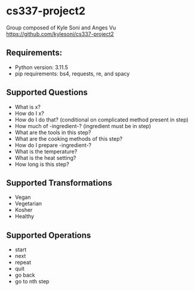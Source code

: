 # cs337-project2

Group composed of Kyle Soni and Anges Vu
https://github.com/kylesoni/cs337-project2

## Requirements:
- Python version: 3.11.5
- pip requirements: bs4, requests, re, and spacy

## Supported Questions
- What is x?
- How do I x?
- How do I do that? (conditional on complicated method present in step)
- How much of -ingredient-? (ingredient must be in step)
- What are the tools in this step?
- What are the cooking methods of this step?
- How do I prepare -ingredient-?
- What is the temperature?
- What is the heat setting?
- How long is this step?

## Supported Transformations
- Vegan
- Vegetarian
- Kosher
- Healthy

## Supported Operations
- start
- next
- repeat
- quit
- go back
- go to nth step